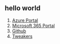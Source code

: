 ## hello world

1. [Azure Portal](https://portal.azure.com)
2. [Microsoft 365 Portal](https://admin.microsoft.com)
3. [Github](https://github.com)
4. [Tweakers](https://tweakers.net)
